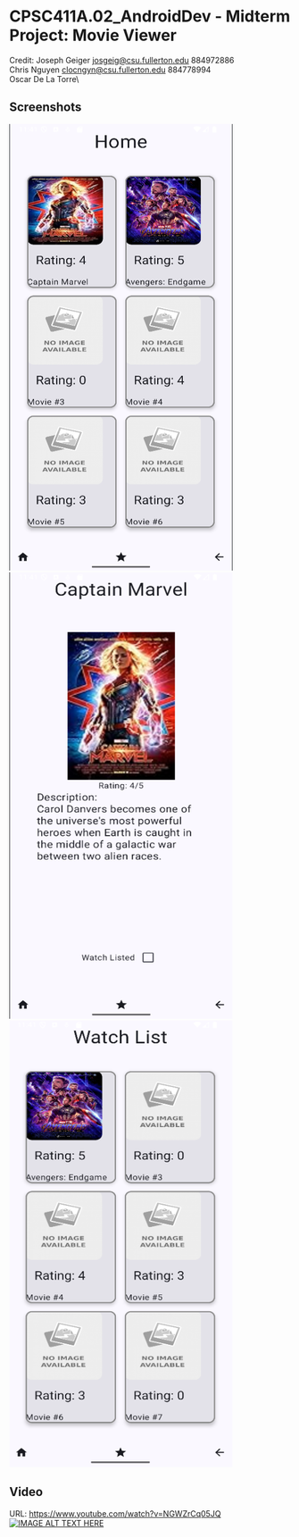 # CPSC411A.02_AndroidDev - Midterm Project: Movie Viewer
Credit:
Joseph Geiger josgeig@csu.fullerton.edu 884972886\
Chris Nguyen clocngyn@csu.fullerton.edu 884778994\
Oscar De La Torre\

## Screenshots
<img src="screenshots/Screenshot_1.png" alt="Project Sketch" width=400 height=800>
<img src="screenshots/Screenshot_2.png" alt="Project Sketch" width=400 height=800>
<img src="screenshots/Screenshot_3.png" alt="Project Sketch" width=400 height=800>

## Video
URL: https://www.youtube.com/watch?v=NGWZrCq05JQ
[![IMAGE ALT TEXT HERE](https://img.youtube.com/vi/NGWZrCq05JQ/0.jpg)](https://www.youtube.com/watch?v=NGWZrCq05JQ)